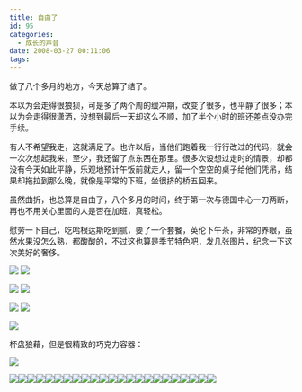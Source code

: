 ```yaml
---
title: 自由了
id: 95
categories:
  - 成长的声音
date: 2008-03-27 00:11:06
tags:
---
```


做了八个多月的地方，今天总算了结了。

本以为会走得很狼狈，可是多了两个周的缓冲期，改变了很多，也平静了很多；本以为会走得很潇洒，没想到最后一天却这么不顺，加了半个小时的班还差点没办完手续。

有人不希望我走，这就满足了。也许以后，当他们跑着我一行行改过的代码，就会一次次想起我来，至少，我还留了点东西在那里。很多次设想过走时的情景，却都没有今天如此平静，乐观地预计午饭前就走人，留一个空空的桌子给他们凭吊，结果却拖拉到那么晚，就像是平常的下班，坐很挤的桥五回来。

虽然曲折，也总算是自由了，八个多月的时间，终于第一次与德国中心一刀两断，再也不用关心里面的人是否在加班，真轻松。

慰劳一下自己，吃哈根达斯吃到腻，要了一个套餐，英伦下午茶，非常的养眼，虽然水果没怎么熟，都酸酸的，不过这也算是季节特色吧，发几张图片，纪念一下这次美好的奢侈。

[![](http://tkfiles.storage.live.com/y1pBAZx16Z7hupaUTD-1dq-ZNO-trRdB5yyRCyWeUJksLJwX-8RteCC4k4jEovmIEOBr4VltGgIw8I)](http://tkfiles.storage.live.com/y1pBAZx16Z7hupaUTD-1dq-ZNO-trRdB5yyRCyWeUJksLJwX-8RteCC4k4jEovmIEOBr4VltGgIw8I) [![](http://tkfiles.storage.live.com/y1pBAZx16Z7huoAxCSBFW5SyEasyx9oRuKg9PsytmeouGVqbyjPg3gVAUehgccxHKQgajgJ2LotEzc)](http://tkfiles.storage.live.com/y1pBAZx16Z7huoAxCSBFW5SyEasyx9oRuKg9PsytmeouGVqbyjPg3gVAUehgccxHKQgajgJ2LotEzc)

[![](http://tkfiles.storage.live.com/y1pBAZx16Z7huqib-2jBvXd0FjsCjkQ_wPCoNpgwAktr4wnsc7UFyqL93GuHtYI1EVpY5lje06_RL8)](http://tkfiles.storage.live.com/y1pBAZx16Z7huqib-2jBvXd0FjsCjkQ_wPCoNpgwAktr4wnsc7UFyqL93GuHtYI1EVpY5lje06_RL8) [![](http://tkfiles.storage.live.com/y1pBAZx16Z7huoH5-LYNchBz2MWsQ7DgErmYRrNSLT2twkBM9UlBJMKOHREWZ77Se85Zf3ZmYH_mTE)](http://tkfiles.storage.live.com/y1pBAZx16Z7huoH5-LYNchBz2MWsQ7DgErmYRrNSLT2twkBM9UlBJMKOHREWZ77Se85Zf3ZmYH_mTE)

[![](http://tkfiles.storage.live.com/y1pBAZx16Z7huo-Q4EUUlLGcW-YJtrz4Ayc4ExjEiihhD45aUJKfKf7Qm4VMje3Zs6cepBEjngzgVw)](http://tkfiles.storage.live.com/y1pBAZx16Z7huo-Q4EUUlLGcW-YJtrz4Ayc4ExjEiihhD45aUJKfKf7Qm4VMje3Zs6cepBEjngzgVw) [![](http://tkfiles.storage.live.com/y1pBAZx16Z7hurGFHvrf9RnISTNBAy_n_ksEmIOttrnpFcE4LHOG3vJ5ZXx6ADL32Z3mqo3mFc-d5U)](http://tkfiles.storage.live.com/y1pBAZx16Z7hurGFHvrf9RnISTNBAy_n_ksEmIOttrnpFcE4LHOG3vJ5ZXx6ADL32Z3mqo3mFc-d5U)

[![](http://tkfiles.storage.live.com/y1pBAZx16Z7hurIDW3pkd99bDr_dAZ3YEXmwm9FRUwtUFADdUZFZ6EmmfBfKe7l3KpRTAhe3t6EAVc)](http://tkfiles.storage.live.com/y1pBAZx16Z7hurIDW3pkd99bDr_dAZ3YEXmwm9FRUwtUFADdUZFZ6EmmfBfKe7l3KpRTAhe3t6EAVc)

杯盘狼藉，但是很精致的巧克力容器：

[![](http://tkfiles.storage.live.com/y1pBAZx16Z7hurAl9HIOXDQbdZbUuL4jqZozm5diNOQknbEhcb_rqtpD1HXzE-hZkeooXlTe1dVLds)](http://tkfiles.storage.live.com/y1pBAZx16Z7hurAl9HIOXDQbdZbUuL4jqZozm5diNOQknbEhcb_rqtpD1HXzE-hZkeooXlTe1dVLds)

[![](http://byfiles.storage.live.com/y1pwT--ANzcAPQ2BbUd_av1EqqgQjj0hNkVBP9XL4YDF4TUr139mv5jc3fZIl8APa_Y5GsX9CTDSTs)](http://byfiles.storage.live.com/y1pwT--ANzcAPQ2BbUd_av1EnbP3m4OLNCNWw1uaXGpZGenD0SdxvuhUHAchZOG-2zapMbqR4MbwIg)[![](http://byfiles.storage.live.com/y1pLuYlU9BBJtJVmPZaJCQc_cl95VcFuB1Ub93eO51nxcPosJRTCy8CpKVmA2Lw_12Ztd2FcWsm2lc)](http://byfiles.storage.live.com/y1pLuYlU9BBJtJVmPZaJCQc_Y29ujrAbhpWTyrp-8qoAkmgSqX6vwgACxLkx_RnSRJqverplsX6DNk)[![](http://byfiles.storage.live.com/y1pvLMMK1IHNixY5iEGHOiD1Ov649ZxhwzFSus3anINaqlcTP4-S21W74mC7aP7WIvVR4nLPc4nyIU)](http://byfiles.storage.live.com/y1pvLMMK1IHNixY5iEGHOiD1LFAY_boInEW_DQaHwZk6BxBBuBhiAejP8y9Ft__YDTj6ehN_FDBILw)[![](http://byfiles.storage.live.com/y1pHJSN-VsP3sC51NFbWrLko7zy6shLY0_YaLi0Mc2d0TSO6JYRfMPoV74F8cT3qbFjI7G9XUsEA-w)](http://byfiles.storage.live.com/y1pHJSN-VsP3sC51NFbWrLko_smMWRxWHByrPQGi5ZkaR-UaYddrIjiYevpteBdCKcC2x1dswT7Tzw)[![](http://byfiles.storage.live.com/y1pKfbOH5MxIzrKlrBLt43MECZoDk82xRsHALD7ohTkHfwq6BxHFVWHGJxZQr37bvC3htPD1LwJ6xA)](http://byfiles.storage.live.com/y1pKfbOH5MxIzrKlrBLt43MEAO5XZZIFxhtuuzEBhW_V0Y3DY-Jr5RLSUqqIs_5DoURZYPm5v9BOhQ)[![](http://byfiles.storage.live.com/y1pXKjRPJwt_aWtufffz09egcm9oRQ0LP5S_ocQ0Rxg0hNDuZEUv48L5CP1VUAk_R9QqLmVZy37qeU)](http://byfiles.storage.live.com/y1pXKjRPJwt_aWtufffz09egX40Hli5jIy_WyTk9rLujfzLa_Nwk3UZI6OZVSJiRhrS4hX_5k_v8Vg)[![](http://byfiles.storage.live.com/y1pSTxP6MUk6VT1Bzwqz-Uoh7pLpo4c3SEBoclZk1jIZDOr9UTjQu23J-8cOdRyvMyH66zz_cS67rI)](http://byfiles.storage.live.com/y1pSTxP6MUk6VT1Bzwqz-Uoh0ns87g-_24cXPPnJvYYABtw0yFyYil7DCiP2bVm_AvkZQn3wpl4ZLo)[![](http://byfiles.storage.live.com/y1pNJhkKQhetTReqV1k8ZsNjFnkvB7rgkF5FXmFiESzHQ5lndy9AWxObDeD9aatAWp6mNiGswDIQvg)](http://byfiles.storage.live.com/y1pNJhkKQhetTReqV1k8ZsNjH5wWu-aOG__-bp5O56utdyvCVZX6h03bDOGDYLT1CyBtm8uxzHfmBg)[![](http://byfiles.storage.live.com/y1pQFDqNBxQcotEtsDRJOdvT5lflDUFh0FE_eJ9XS5NFb94DPrbR19v0H4rH1UeK78WUlWKbLYEPwk)](http://byfiles.storage.live.com/y1pQFDqNBxQcotEtsDRJOdvT5YoyyVAh_iB77NBWcPlkLr33Mafgill3hpwpnlifkogdG613asxIaQ)[![](http://byfiles.storage.live.com/y1pEL3iiSzF3QyWjigEurLoYZbwImGXjKLowYak5NGYn3aOZMYW6u_R0wYVx_qQZWOMOVSIUzWSUjE)](http://byfiles.storage.live.com/y1pEL3iiSzF3QyWjigEurLoYcoPt8wkQeO0uTiDNuq_hM9_gCoLnEl-vxnZiJfHpNONQhlUrNcWW58)[![](http://byfiles.storage.live.com/y1py_Vv2Ism3SLZkdnz7iPNVNjqTfxf9iA0bXOgy-QrmeHDV0N7MR7ufBsg4j9jxIpdh9Ld674LOqo)](http://byfiles.storage.live.com/y1py_Vv2Ism3SLZkdnz7iPNVHwCXWf5iDXG7rJN01QbLQ-LVl__PP_sM_9UrIQfTTetX_ZmbLD-pcs)[![](http://byfiles.storage.live.com/y1pZZozXaP5Pg79_PbeT-przpNceD4dSkyMJAUB-8FyfmcicMyZVHZ-suCo3QoYIbvBycKT-pkMa9w)](http://byfiles.storage.live.com/y1pZZozXaP5Pg79_PbeT-przu8lUHcpVlaIiK0SPxceY-F9_C6wP5NwRMmyaJJo4VOEXpaHtOhjfvI)[![](http://byfiles.storage.live.com/y1p3WzWDWTW5mpZzBiCqWmpoWLGV4qBttzlCbXgRHHCVpwFGZboHnLpxAG6vW7GRUacIbVIaGi3LSs)](http://byfiles.storage.live.com/y1p3WzWDWTW5mpZzBiCqWmpoRJ_wK4J0Lp-_vk6Y-LX6Ic0kWjtZN259H56wuHLx2KcX1NbImF_Pns)[![](http://byfiles.storage.live.com/y1pN74mPTKwWnHKuLK1ZNZs5Nv9A1iL5JYuK8_H5vz4HC9L5OES9RahTHPDLrNPybYo67lBIGlvVRk)](http://byfiles.storage.live.com/y1pN74mPTKwWnHKuLK1ZNZs5AzC-hCqzaMahFCj3akBT2IyOLVxLLHMIqhIvyXQ0DUnNgUZQa6azXA)[![](http://byfiles.storage.live.com/y1psUfIjc_Uhv2V4X4FTRsZKGRThULxXlyFYJW-V30KpZE814vZSymNfB1KoZPjB4MjNRoeGhZn2IY)](http://byfiles.storage.live.com/y1psUfIjc_Uhv2V4X4FTRsZKA4BcF-CqzA6tFfvaaRnDI-xgqAIfaTccWRtpGszReanGRQ2YqFH5ds)[![](http://byfiles.storage.live.com/y1pZ3HGbb-UXrx6yguaiiuVHlaL7jllqP6hssjva_CPHqracEYl7wetLK180F3oSulN-wAXt1j9N5Q)](http://byfiles.storage.live.com/y1pZ3HGbb-UXrx6yguaiiuVHtqDNHtmWY8lqveAPFFEUOUfw4xbOvGkh2rMxEgLVSANKiPVyPmMmkY)[![](http://byfiles.storage.live.com/y1pWkneDOl1M7z0k9uGEvSkEFDdXNv3t-kVAEC5WV1blLp1siwsXbvEOjrb-nCwYFaYsjpF_Iqx98E)](http://byfiles.storage.live.com/y1pWkneDOl1M7z0k9uGEvSkEF05yeNQRg0sgbpc5a-PQblY0Y224U32rgeZonSdmsI084lSjtzGRW8)[![](http://byfiles.storage.live.com/y1pBu9w1h5Ne5j_Iah038eF7XukOs_hHnYGTt553LtvfXFvzqQU7uIN-ZQS_7y582AJ7qsUyk-QBX8)](http://byfiles.storage.live.com/y1pBu9w1h5Ne5j_Iah038eF7eSN2HpL9sBVKeAQ5-2LyqOD-dpCdLfmvSypQCrmprVKRVdhCqxfjWk)[![](http://byfiles.storage.live.com/y1pQl7vM0xr13aCyiIwGt-UyMw2VGvywSiWvuUdYj1RvRMGTCKRtbL7UKPdFKP8OHoxNUqNsBzCTaU)](http://byfiles.storage.live.com/y1pQl7vM0xr13aCyiIwGt-UyNNbkJJrZVHb8QHDRjvoYEKzb2ptbhDf2iBB6_YlW2mjO0PrZw05_Ak)[![](http://byfiles.storage.live.com/y1pDD4u_Vlsm4gDmAlQ8jN5Q7vNvvBgbdESTQ3evxpIadzz3F10gJCHiCM9yZ9rjykWVQv0hagvbCc)](http://byfiles.storage.live.com/y1pDD4u_Vlsm4gDmAlQ8jN5Qws0Knzz5X0qMuIG0eEh3_43S231apg2kjah1X4o6xXAuTWpO157SPI)[![](http://byfiles.storage.live.com/y1pRQ-YW2sVD77Ak4xT9aNcBywWmThm2qzoHhfaXW74GaKmP7SSzIZKdfEganF8jLuCujqaAHUHjJQ)](http://byfiles.storage.live.com/y1pRQ-YW2sVD77Ak4xT9aNcB2a12uEn4rfcxNzdR7hiDlvzCD942Wx7TJbCaa-nC5CsDcscbE3iMck)[![](http://byfiles.storage.live.com/y1prY84cmeEzSVTSh0gyDIeodd6VrPkQDWcQ1622BpdSldXf_jRS-oZsBUK_-YMmsWGd-5Gq84uN90)](http://byfiles.storage.live.com/y1prY84cmeEzSVTSh0gyDIeoYuK_xlJ4hR73icCKhScKWTGSeXP6lTncp7TcfI7q4XvvEOsV3GYaZU)[![](http://byfiles.storage.live.com/y1pjRLciRxcFT26ddrUEbMvyfKAlG843xGQenXOQQGQEMnbCpoqEkG6qjrjgJJmsBwiToVHv7Vf2Fs)](http://byfiles.storage.live.com/y1pjRLciRxcFT26ddrUEbMvySth59UPcL85BXVMyB1CqRt5o8RNcT9O0Apqv8CM_JOBudEarnziEbM)
